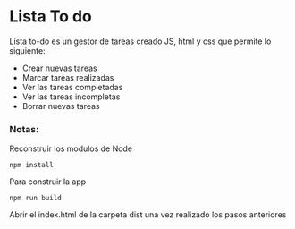 # Lista To do
Lista to-do es un gestor de tareas creado JS, html y css que permite lo siguiente:

- Crear nuevas tareas
- Marcar tareas realizadas
- Ver las tareas completadas
- Ver las tareas incompletas
- Borrar nuevas tareas

### Notas:
Reconstruir los modulos de Node
```
npm install
```
Para construir la app
```
npm run build
```
Abrir el index.html de la carpeta dist una vez realizado los pasos anteriores